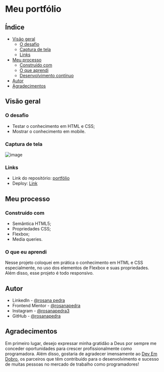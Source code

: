 # Meu portfólio

## Índice

- [Visão geral](#visão-geral)
  - [O desafio](#o-desafio)
  - [Captura de tela](#captura-de-tela)
  - [Links](#links)
- [Meu processo](#meu-processo)
  - [Construído com](#construído-com)
  - [O que aprendi](#o-que-aprendi)
  - [Desenvolvimento contínuo](#desenvolvimento-contínuo)
- [Autor](#autor)
- [Agradecimentos](#agradecimentos)

## Visão geral

### O desafio

- Testar o conhecimento em HTML e CSS;
- Mostrar o conhecimento em mobile.

### Captura de tela

![image](https://github.com/user-attachments/assets/9b309e3c-0342-44c9-97e2-07eccda15a4b)

### Links

- Link do repositório: [portfólio](https://github.com/rosanapedra/portfolio.git)
- Deploy: [Link](https://rosanapedra.github.io/portfolio/)

## Meu processo

### Construído com

- Semântica HTML5;
- Propriedades CSS;
- Flexbox;
- Media queries.

### O que eu aprendi

Nesse projeto coloquei em prática o conhecimento em HTML e CSS especialmente, no uso dos elementos de Flexbox e suas propriedades. Além disso, esse projeto é todo responsivo. 

## Autor

- LinkedIn - [@rosana pedra](https://www.linkedin.com/in/rosana-pedra-a9b87b2b9/)
- Frontend Mentor - [@rosanapedra](https://www.frontendmentor.io/profile/rosanapedra)
- Instagram - [@rosanapedra3](https://www.instagram.com/rosanapedra3/)
- GitHub - [@rosanapedra](https://github.com/rosanapedra)

## Agradecimentos

Em primeiro lugar, desejo expressar minha gratidão a Deus por sempre me conceder oportunidades para crescer profissionalmente como programadora. Além disso, gostaria de agradecer imensamente ao [Dev Em Dobro](https://www.instagram.com/devemdobro/), os parceiros que têm contribuído para o desenvolvimento e sucesso de muitas pessoas no mercado de trabalho como programadores!

